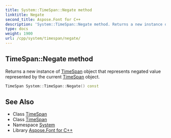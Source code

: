 ```yaml
---
title: System::TimeSpan::Negate method
linktitle: Negate
second_title: Aspose.Font for C++
description: 'System::TimeSpan::Negate method. Returns a new instance of TimeSpan object that represents negated value represented by the current TimeSpan object in C++.'
type: docs
weight: 1900
url: /cpp/system/timespan/negate/
---
```

## TimeSpan::Negate method


Returns a new instance of [TimeSpan](../) object that represents negated value represented by the current [TimeSpan](../) object.

```cpp
TimeSpan System::TimeSpan::Negate() const
```

## See Also

* Class [TimeSpan](../)
* Class [TimeSpan](../)
* Namespace [System](../../)
* Library [Aspose.Font for C++](../../../)
